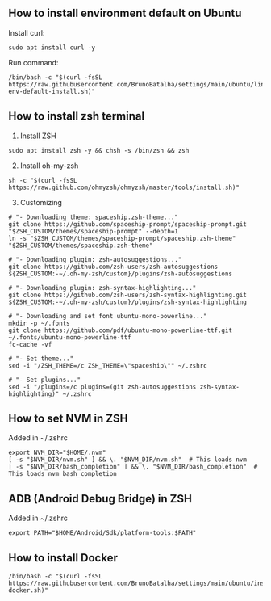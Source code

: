 ## How to install environment default on Ubuntu
Install curl:
```
sudo apt install curl -y
```

Run command:
```
/bin/bash -c "$(curl -fsSL https://raw.githubusercontent.com/BrunoBatalha/settings/main/ubuntu/linux-env-default-install.sh)"
```


## How to install zsh terminal
1. Install ZSH
```
sudo apt install zsh -y && chsh -s /bin/zsh && zsh
```

2. Install oh-my-zsh
```
sh -c "$(curl -fsSL https://raw.github.com/ohmyzsh/ohmyzsh/master/tools/install.sh)"
```

3. Customizing
```
# "- Downloading theme: spaceship.zsh-theme..."
git clone https://github.com/spaceship-prompt/spaceship-prompt.git "$ZSH_CUSTOM/themes/spaceship-prompt" --depth=1
ln -s "$ZSH_CUSTOM/themes/spaceship-prompt/spaceship.zsh-theme" "$ZSH_CUSTOM/themes/spaceship.zsh-theme"

# "- Downloading plugin: zsh-autosuggestions..."
git clone https://github.com/zsh-users/zsh-autosuggestions ${ZSH_CUSTOM:-~/.oh-my-zsh/custom}/plugins/zsh-autosuggestions

# "- Downloading plugin: zsh-syntax-highlighting..."
git clone https://github.com/zsh-users/zsh-syntax-highlighting.git ${ZSH_CUSTOM:-~/.oh-my-zsh/custom}/plugins/zsh-syntax-highlighting

# "- Downloading and set font ubuntu-mono-powerline..."
mkdir -p ~/.fonts
git clone https://github.com/pdf/ubuntu-mono-powerline-ttf.git ~/.fonts/ubuntu-mono-powerline-ttf
fc-cache -vf

# "- Set theme..."
sed -i "/ZSH_THEME=/c ZSH_THEME=\"spaceship\"" ~/.zshrc

# "- Set plugins..."
sed -i "/plugins=/c plugins=(git zsh-autosuggestions zsh-syntax-highlighting)" ~/.zshrc
```


## How to set NVM in ZSH
Added in ~/.zshrc
```
export NVM_DIR="$HOME/.nvm"
[ -s "$NVM_DIR/nvm.sh" ] && \. "$NVM_DIR/nvm.sh"  # This loads nvm
[ -s "$NVM_DIR/bash_completion" ] && \. "$NVM_DIR/bash_completion"  # This loads nvm bash_completion
```

## ADB (Android Debug Bridge) in ZSH
Added in ~/.zshrc
```
export PATH="$HOME/Android/Sdk/platform-tools:$PATH"
```

## How to install Docker
```
/bin/bash -c "$(curl -fsSL https://raw.githubusercontent.com/BrunoBatalha/settings/main/ubuntu/install-docker.sh)"
```
